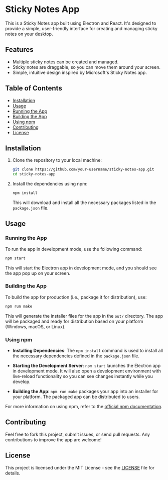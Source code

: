 # Sticky Notes App

This is a Sticky Notes app built using Electron and React. It's designed to provide a simple, user-friendly interface for creating and managing sticky notes on your desktop.

## Features

- Multiple sticky notes can be created and managed.
- Sticky notes are draggable, so you can move them around your screen.
- Simple, intuitive design inspired by Microsoft's Sticky Notes app.

## Table of Contents
- [Installation](#installation)
- [Usage](#usage)
- [Running the App](#running-the-app)
- [Building the App](#building-the-app)
- [Using npm](#using-npm)
- [Contributing](#contributing)
- [License](#license)

## Installation

1. Clone the repository to your local machine:

   ```bash
   git clone https://github.com/your-username/sticky-notes-app.git
   cd sticky-notes-app
   ```

2. Install the dependencies using npm:

   ```bash
   npm install
   ```

   This will download and install all the necessary packages listed in the `package.json` file.

## Usage

### Running the App

To run the app in development mode, use the following command:

```bash
npm start
```

This will start the Electron app in development mode, and you should see the app pop up on your screen.

### Building the App

To build the app for production (i.e., package it for distribution), use:

```bash
npm run make
```

This will generate the installer files for the app in the `out/` directory. The app will be packaged and ready for distribution based on your platform (Windows, macOS, or Linux).

### Using npm

- **Installing Dependencies**: The `npm install` command is used to install all the necessary dependencies defined in the `package.json` file.
  
- **Starting the Development Server**: `npm start` launches the Electron app in development mode. It will also open a development environment with live-reload functionality so you can see changes instantly while you develop.

- **Building the App**: `npm run make` packages your app into an installer for your platform. The packaged app can be distributed to users.

For more information on using npm, refer to the [official npm documentation](https://docs.npmjs.com/).

## Contributing

Feel free to fork this project, submit issues, or send pull requests. Any contributions to improve the app are welcome!

## License

This project is licensed under the MIT License - see the [LICENSE](LICENSE) file for details.
```
